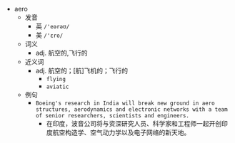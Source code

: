 - aero
  - 发音
    - 英 `/'eərəʊ/`
    - 美 `/'ɛro/`
  - 词义
    - adj. 航空的,飞行的
  - 近义词
    - adj. 航空的；[航]飞机的；飞行的
      - `flying`
      - `aviatic`
  - 例句
    - `Boeing's research in India will break new ground in aero structures, aerodynamics and electronic networks with a team of senior researchers, scientists and engineers.`
      - 在印度，波音公司将与资深研究人员、科学家和工程师一起开创印度航空构造学、空气动力学以及电子网络的新天地。

